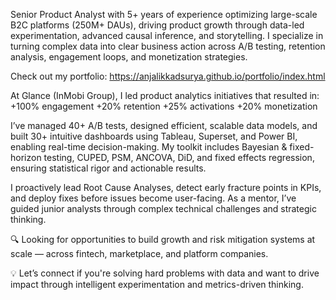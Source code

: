 Senior Product Analyst with 5+ years of experience optimizing large-scale B2C platforms (250M+ DAUs), driving product growth through data-led experimentation, advanced causal inference, and storytelling. I specialize in turning complex data into clear business action across A/B testing, retention analysis, engagement loops, and monetization strategies.

Check out my portfolio: https://anjalikkadsurya.github.io/portfolio/index.html

At Glance (InMobi Group), I led product analytics initiatives that resulted in:
 +100% engagement
 +20% retention
 +25% activations
 +20% monetization

I’ve managed 40+ A/B tests, designed efficient, scalable data models, and built 30+ intuitive dashboards using Tableau, Superset, and Power BI, enabling real-time decision-making. My toolkit includes Bayesian & fixed-horizon testing, CUPED, PSM, ANCOVA, DiD, and fixed effects regression, ensuring statistical rigor and actionable results.

I proactively lead Root Cause Analyses, detect early fracture points in KPIs, and deploy fixes before issues become user-facing. As a mentor, I’ve guided junior analysts through complex technical challenges and strategic thinking.

🔍 Looking for opportunities to build growth and risk mitigation systems at scale — across fintech, marketplace, and platform companies.

💡 Let’s connect if you're solving hard problems with data and want to drive impact through intelligent experimentation and metrics-driven thinking.
